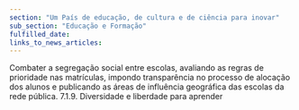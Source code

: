 ```yaml
---
section: "Um País de educação, de cultura e de ciência para inovar"
sub_section: "Educação e Formação"
fulfilled_date:
links_to_news_articles:
---
```


Combater a segregação social entre escolas, avaliando as regras de prioridade nas matrículas, impondo transparência no processo de alocação dos alunos e publicando as áreas de influência geográfica das escolas da rede pública. 7.1.9. Diversidade e liberdade para aprender
